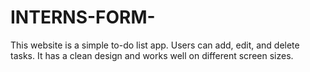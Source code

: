 # INTERNS-FORM-
This website is a simple to-do list app. Users can add, edit, and delete tasks. It has a clean design and works well on different screen sizes.

